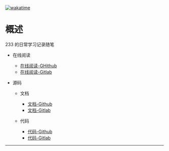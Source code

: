 [![wakatime](https://wakatime.com/badge/github/Ayusummer/DailyNotes.svg)](https://wakatime.com/badge/github/Ayusummer/DailyNotes)

# 概述

233 的日常学习记录随笔

- 在线阅读
  - [在线阅读-GHithub](https://233official.github.io/dailynotes/)
  - [在线阅读-Gitlab](https://ayusummer233.gitlab.io/dailynotes/)

- 源码
  - 文档
    - [文档-Github](https://github.com/233Official/dailynotes)
    - [文档-Gitlab](https://gitlab.com/ayusummer233/dailynotes)

  - 代码
    - [代码-Github](https://github.com/233Official/DailyNotesCode)
    - [代码-Gitlab](https://gitlab.com/ayusummer233/DailyNotesCode)

---
